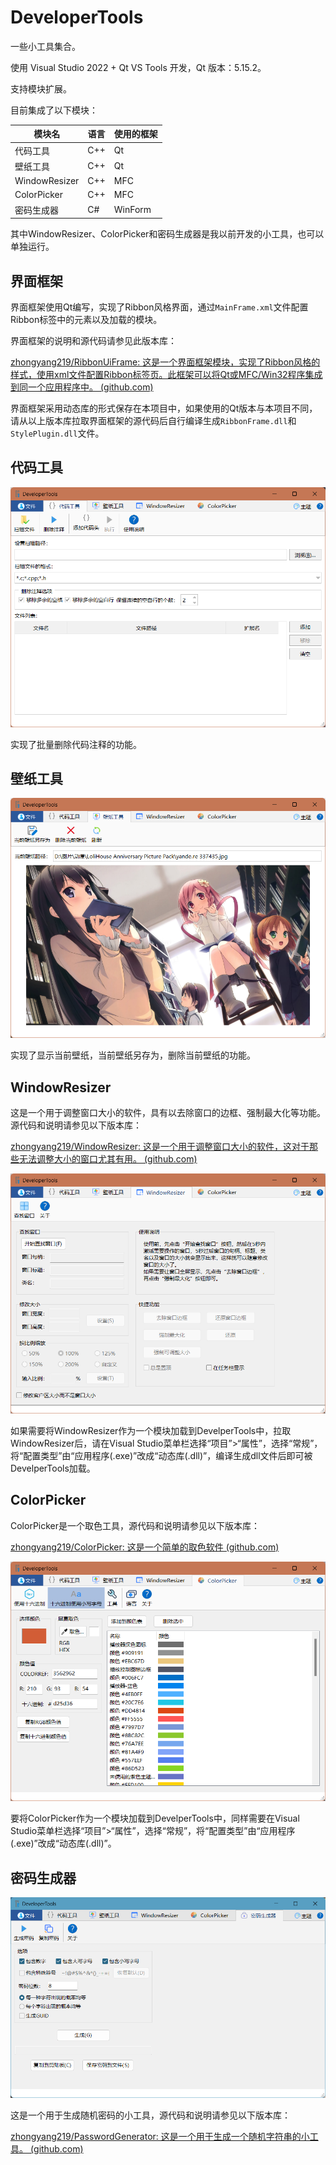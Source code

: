 # DeveloperTools
一些小工具集合。

使用 Visual Studio 2022 + Qt VS Tools 开发，Qt 版本：5.15.2。

支持模块扩展。

目前集成了以下模块：

| 模块名        | 语言 | 使用的框架 |
| ------------- | ---- | ---------- |
| 代码工具      | C++  | Qt         |
| 壁纸工具      | C++  | Qt         |
| WindowResizer | C++  | MFC        |
| ColorPicker   | C++  | MFC        |
| 密码生成器    | C#   | WinForm    |

其中WindowResizer、ColorPicker和密码生成器是我以前开发的小工具，也可以单独运行。

## 界面框架

界面框架使用Qt编写，实现了Ribbon风格界面，通过`MainFrame.xml`文件配置Ribbon标签中的元素以及加载的模块。

界面框架的说明和源代码请参见此版本库：

[zhongyang219/RibbonUiFrame: 这是一个界面框架模块，实现了Ribbon风格的样式，使用xml文件配置Ribbon标签页。此框架可以将Qt或MFC/Win32程序集成到同一个应用程序中。 (github.com)](https://github.com/zhongyang219/RibbonUiFrame/)

界面框架采用动态库的形式保存在本项目中，如果使用的Qt版本与本项目不同，请从以上版本库拉取界面框架的源代码后自行编译生成`RibbonFrame.dll`和`StylePlugin.dll`文件。

## 代码工具

<img src="images/image-20230210224849338.png" alt="image-20230210224849338" style="zoom:80%;" />

实现了批量删除代码注释的功能。

## 壁纸工具

<img src="images/image-20230210224931657.png" alt="image-20230210224931657" style="zoom:80%;" />

实现了显示当前壁纸，当前壁纸另存为，删除当前壁纸的功能。

## WindowResizer

这是一个用于调整窗口大小的软件，具有以去除窗口的边框、强制最大化等功能。源代码和说明请参见以下版本库：

[zhongyang219/WindowResizer: 这是一个用于调整窗口大小的软件，这对于那些无法调整大小的窗口尤其有用。 (github.com)](https://github.com/zhongyang219/WindowResizer)

<img src="images/image-20230827192143594.png" alt="image-20230827192143594" style="zoom:80%;" />

如果需要将WindowResizer作为一个模块加载到DevelperTools中，拉取WindowResizer后，请在Visual Studio菜单栏选择“项目”>“属性”，选择“常规”，将“配置类型”由“应用程序(.exe)”改成“动态库(.dll)”，编译生成dll文件后即可被DevelperTools加载。

## ColorPicker

ColorPicker是一个取色工具，源代码和说明请参见以下版本库：

[zhongyang219/ColorPicker: 这是一个简单的取色软件 (github.com)](https://github.com/zhongyang219/ColorPicker)

<img src="images/image-20230827192705226.png" alt="image-20230827192705226" style="zoom:80%;" />

要将ColorPicker作为一个模块加载到DevelperTools中，同样需要在Visual Studio菜单栏选择“项目”>“属性”，选择“常规”，将“配置类型”由“应用程序(.exe)”改成“动态库(.dll)”。

## 密码生成器

<img src="images/image-20230829224657246.png" alt="image-20230829224657246" style="zoom:80%;" />

这是一个用于生成随机密码的小工具，源代码和说明请参见以下版本库：

[zhongyang219/PasswordGenerator: 这是一个用于生成一个随机字符串的小工具。 (github.com)](https://github.com/zhongyang219/PasswordGenerator)

